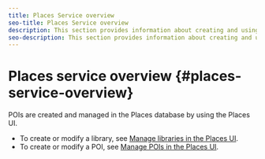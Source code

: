 ```yaml
---
title: Places Service overview
seo-title: Places Service overview
description: This section provides information about creating and using points of interest (POI)s. 
seo-description: This section provides information about creating and using points of interest (POI)s.  
---
```


# Places service overview {#places-service-overview}

POIs are created and managed in the Places database by using the Places UI. 

* To create or modify a library, see [Manage libraries in the Places UI](/help/places-service/manage-libraries-in-the-places-ui.md).
* To create or modify a POI, see [Manage POIs in the Places UI](/help/places-service/managing-pois-in-the-places-ui.md).
